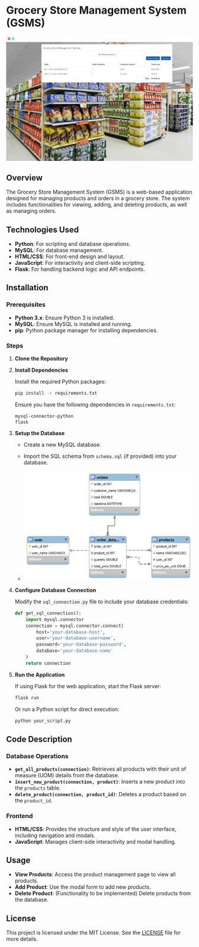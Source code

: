 # Grocery Store Management System (GSMS)

![GSMS Logo](homepage.png)

## Overview

The Grocery Store Management System (GSMS) is a web-based application designed for managing products and orders in a grocery store. The system includes functionalities for viewing, adding, and deleting products, as well as managing orders.

## Technologies Used

- **Python**: For scripting and database operations.
- **MySQL**: For database management.
- **HTML/CSS**: For front-end design and layout.
- **JavaScript**: For interactivity and client-side scripting.
- **Flask**: For handling backend logic and API endpoints.

## Installation

### Prerequisites

- **Python 3.x**: Ensure Python 3 is installed.
- **MySQL**: Ensure MySQL is installed and running.
- **pip**: Python package manager for installing dependencies.

### Steps

1. **Clone the Repository**

2. **Install Dependencies**

   Install the required Python packages:

   ```bash
   pip install -r requirements.txt
   ```

   Ensure you have the following dependencies in `requirements.txt`:

   ```
   mysql-connector-python
   flask
   ```

3. **Setup the Database**

   - Create a new MySQL database.
   - Import the SQL schema from `schema.sql` (if provided) into your database.
  
   - ![GSMS Logo](DBMS.png)

4. **Configure Database Connection**

   Modify the `sql_connection.py` file to include your database credentials:

   ```python
   def get_sql_connection():
       import mysql.connector
       connection = mysql.connector.connect(
           host='your-database-host',
           user='your-database-username',
           password='your-database-password',
           database='your-database-name'
       )
       return connection
   ```

5. **Run the Application**

   If using Flask for the web application, start the Flask server:

   ```bash
   flask run
   ```

   Or run a Python script for direct execution:

   ```bash
   python your_script.py
   ```

## Code Description

### Database Operations

- **`get_all_products(connection)`**: Retrieves all products with their unit of measure (UOM) details from the database.
- **`insert_new_product(connection, product)`**: Inserts a new product into the `products` table.
- **`delete_product(connection, product_id)`**: Deletes a product based on the `product_id`.

### Frontend

- **HTML/CSS**: Provides the structure and style of the user interface, including navigation and modals.
- **JavaScript**: Manages client-side interactivity and modal handling.

## Usage

- **View Products**: Access the product management page to view all products.
- **Add Product**: Use the modal form to add new products.
- **Delete Product**: (Functionality to be implemented) Delete products from the database.


## License

This project is licensed under the MIT License. See the [LICENSE](LICENSE) file for more details.



